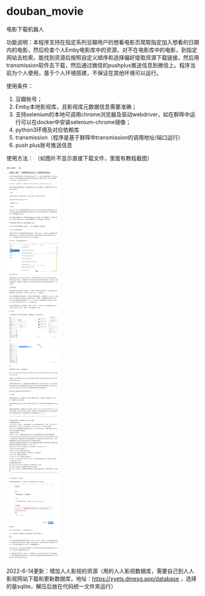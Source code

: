# douban_movie
电影下载机器人

功能说明：本程序支持在指定系列豆瓣用户的想看电影页爬取指定加入想看的日期内的电影，然后检查个人Emby电影库中的资源，对不在电影库中的电影，到指定网站去检索，能找到资源后按照自定义顺序和选择偏好提取资源下载链接，然后用transmission软件去下载，然后通过微信的pushplus推送信息到微信上。程序当前为个人使用，基于个人环境搭建，不保证在其他环境可以运行。

使用条件：
1. 豆瓣账号；
2. Emby本地影视库，且影视库元数据信息需要准确；
3. 支持selenium的本地可调用chrome浏览器及驱动webdriver，如在群晖中运行可以在docker中安装selenium-chrome镜像；
4. python3环境及对应依赖库
5. transmission（程序是基于群晖中transmission的调用地址/端口运行）
6. push plus账号推送信息

使用方法：
（如图片不显示直接下载文件，里面有教程截图）

![iamge](https://github.com/BSSoup/douban_movie/blob/main/%E5%BC%A0%E5%A4%A7%E5%A6%88%E6%9C%AA%E8%BF%87%E5%AE%A1%E6%95%99%E7%A8%8B%E6%88%AA%E5%9B%BE.jpg)

2022-6-14更新：增加人人影视的资源（用的人人影视数据库，需要自己到人人影视网站下载和更新数据库，地址：https://yyets.dmesg.app/database ，选择的是sqlite，解压后放在代码统一文件夹运行）
